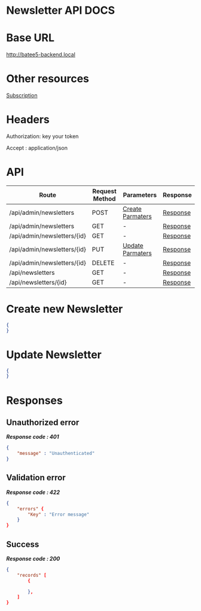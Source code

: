 # Newsletter API DOCS

# Base URL
http://batee5-backend.local

# Other resources
[Subscription](./subscription.md) 

 
# Headers

Authorization: key your token

Accept : application/json

# API 

| Route                        | Request Method | Parameters | Response  |
| -----------                  | -----------    |----------- |---------- |
| /api/admin/newsletters            | POST           |  [Create Parmaters](#Create)|[Response](#Response)|
| /api/admin/newsletters | GET           |-|  [Response](#Response)         |
|/api/admin/newsletters/{id}         | GET           |  - |  [Response](#Response)         |
|/api/admin/newsletters/{id}        |PUT           |  [Update Parmaters](#Update)|[Response](#Response)     |
|/api/admin/newsletters/{id}        |DELETE           |  -|[Response](#Response)| 
|/api/newsletters        |GET           |-| [Response](#Response)|
|/api/newsletters/{id}        |GET           |-|[Response](#Response)|


# <a name="Create"> </a> Create new Newsletter 

```json
{
} 
```

# <a name="Update"> </a> Update Newsletter

```json
{
} 
```
# <a name="Response"> </a> Responses 

## Unauthorized error

__*Response code : 401*__
```json 
{
    "message" : "Unauthenticated"
}
```

## Validation error 
__*Response code : 422*__

```json 
{
    "errors" {
        "Key" : "Error message"
    }
}
```
## Success  
__*Response code : 200*__
```json 
{
    "records" [
        {

        },
    ]
}
```
